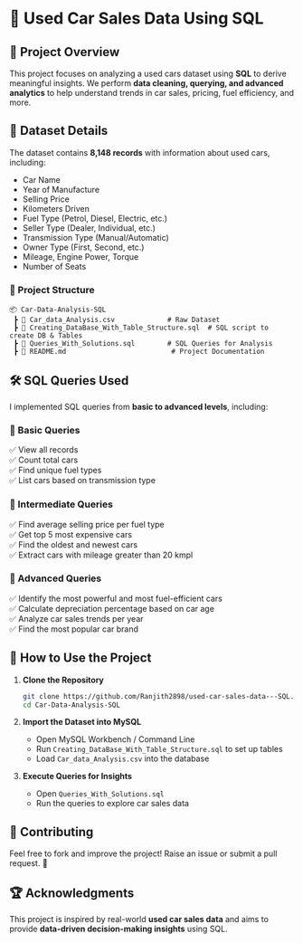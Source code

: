 # 🚗 Used Car Sales  Data Using SQL

## 📌 Project Overview
This project focuses on analyzing a used cars dataset using **SQL** to derive meaningful insights. We perform **data cleaning, querying, and advanced analytics** to help understand trends in car sales, pricing, fuel efficiency, and more.

## 📂 Dataset Details
The dataset contains **8,148 records** with information about used cars, including:
- Car Name
- Year of Manufacture
- Selling Price
- Kilometers Driven
- Fuel Type (Petrol, Diesel, Electric, etc.)
- Seller Type (Dealer, Individual, etc.)
- Transmission Type (Manual/Automatic)
- Owner Type (First, Second, etc.)
- Mileage, Engine Power, Torque
- Number of Seats

### 📁 Project Structure
```
📦 Car-Data-Analysis-SQL
 ┣ 📜 Car_data_Analysis.csv             # Raw Dataset
 ┣ 📜 Creating_DataBase_With_Table_Structure.sql  # SQL script to create DB & Tables
 ┣ 📜 Queries_With_Solutions.sql        # SQL Queries for Analysis
 ┣ 📜 README.md                          # Project Documentation
```

## 🛠 SQL Queries Used
I implemented SQL queries from **basic to advanced levels**, including:

### 🔹 Basic Queries
✅ View all records <br>
✅ Count total cars <br>
✅ Find unique fuel types <br>
✅ List cars based on transmission type <br>

### 🔹 Intermediate Queries
✅ Find average selling price per fuel type <br>
✅ Get top 5 most expensive cars <br>
✅ Find the oldest and newest cars <br>
✅ Extract cars with mileage greater than 20 kmpl <br>

### 🔹 Advanced Queries
✅ Identify the most powerful and most fuel-efficient cars <br>
✅ Calculate depreciation percentage based on car age <br>
✅ Analyze car sales trends per year <br>
✅ Find the most popular car brand <br>

## 🚀 How to Use the Project
1. **Clone the Repository**
   ```bash
   git clone https://github.com/Ranjith2898/used-car-sales-data---SQL.git
   cd Car-Data-Analysis-SQL
   ```
2. **Import the Dataset into MySQL**
   - Open MySQL Workbench / Command Line
   - Run `Creating_DataBase_With_Table_Structure.sql` to set up tables
   - Load `Car_data_Analysis.csv` into the database

3. **Execute Queries for Insights**
   - Open `Queries_With_Solutions.sql`
   - Run the queries to explore car sales data

## 📌 Contributing
Feel free to fork and improve the project! Raise an issue or submit a pull request. 🚀

## 🏆 Acknowledgments
This project is inspired by real-world **used car sales data** and aims to provide **data-driven decision-making insights** using SQL.
